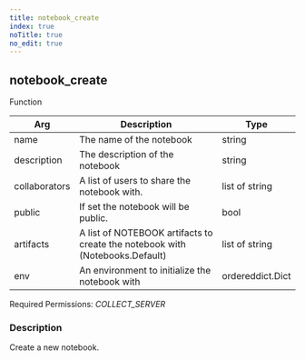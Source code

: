 ```yaml
---
title: notebook_create
index: true
noTitle: true
no_edit: true
---
```




<div class="vql_item"></div>


## notebook_create
<span class='vql_type pull-right page-header'>Function</span>



<div class="vqlargs"></div>

Arg | Description | Type
----|-------------|-----
name|The name of the notebook|string
description|The description of the notebook|string
collaborators|A list of users to share the notebook with.|list of string
public|If set the notebook will be public.|bool
artifacts|A list of NOTEBOOK artifacts to create the notebook with (Notebooks.Default)|list of string
env|An environment to initialize the notebook with|ordereddict.Dict

Required Permissions: 
<i class="linkcolour label pull-right label-success">COLLECT_SERVER</i>

### Description

Create a new notebook.

